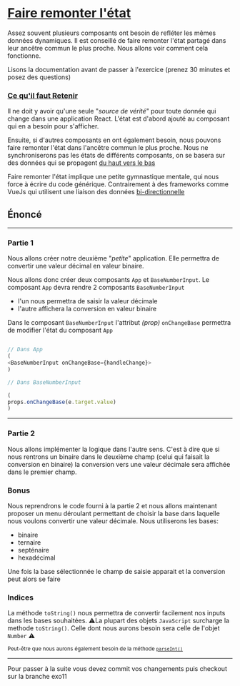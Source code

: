 # [Faire remonter l'état](https://fr.reactjs.org/docs/lifting-state-up.html)

Assez souvent plusieurs composants ont besoin de refléter les mêmes données dynamiques. Il est conseillé de faire remonter l'état partagé dans leur ancêtre commun le plus proche. Nous allons voir comment cela fonctionne.

Lisons la documentation avant de passer à l'exercice (prenez 30 minutes et posez des questions)

### [Ce qu'il faut Retenir](https://fr.reactjs.org/docs/lifting-state-up.html#lessons-learned)

Il ne doit y avoir qu'une seule "*source de vérité*" pour toute donnée qui change dans une application React. L'état est d'abord ajouté au composant qui en a besoin pour s'afficher.

Ensuite, si d'autres composants en ont également besoin, nous pouvons faire remonter l'état dans l'ancêtre commun le plus proche. Nous ne synchroniserons pas les états de différents composants, on se basera sur des données qui se propagent [du haut vers le bas](https://fr.reactjs.org/docs/state-and-lifecycle.html#the-data-flows-down)

Faire remonter l'état implique une petite gymnastique mentale, qui nous force à écrire du code générique. Contrairement à des frameworks comme VueJs qui utilisent une liaison des données [bi-directionnelle](https://fr.vuejs.org/v2/guide/forms.html)


## Énoncé
---

### Partie 1

Nous allons créer notre deuxième "*petite*" application. Elle permettra de convertir une valeur décimal en valeur binaire.

Nous allons donc créer deux composants `App` et `BaseNumberInput`.
Le composant `App` devra rendre 2 composants `BaseNumberInput`
- l'un nous permettra de saisir la valeur décimale
- l'autre affichera la conversion en valeur binaire

Dans le composant `BaseNumberInput` l'attribut *(prop)* `onChangeBase` permettra de modifier l'état du composant `App`

```javascript

// Dans App
(
<BaseNumberInput onChangeBase={handleChange}>
)

// Dans BaseNumberInput

(
props.onChangeBase(e.target.value)
)

```

---

### Partie 2

Nous allons implémenter la logique dans l'autre sens. C'est à dire que si nous rentrons un binaire dans le deuxième champ (celui qui faisait la conversion en binaire) la conversion vers une valeur décimale sera affichée dans le premier champ.


### Bonus

Nous reprendrons le code fourni à la partie 2 et nous allons maintenant proposer un menu déroulant permettant de choisir la base dans laquelle nous voulons convertir une valeur décimale.
Nous utiliserons les bases:
- binaire
- ternaire
- septénaire
- hexadécimal

Une fois la base sélectionnée le champ de saisie apparait et la conversion peut alors se faire


### Indices

La méthode `toString()` nous permettra de convertir facilement nos inputs dans les bases souhaitées. 
⚠️La plupart des objets `JavaScript` surcharge la methode `toString()`. Celle dont nous aurons besoin sera celle de l'objet `Number` ⚠️

<small>Peut-être que nous aurons également besoin de la méthode [`parseInt()`](https://developer.mozilla.org/fr/docs/Web/JavaScript/Reference/Global_Objects/parseInt)</small>





---

Pour passer à la suite vous devez commit vos changements puis checkout sur la branche exo11